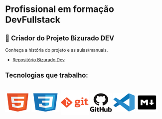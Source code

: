 # Profissional em formação DevFullstack

## 🚀 Criador do Projeto **Bizurado DEV**

Conheça a história do projeto e as aulas/manuais.

* [Repositório Bizurado Dev](https://github.com/rodrusantu-dev/Bizurado-Dev) 



## Tecnologias que trabalho:

<div style="display: inline_block" align = "left"><br>
<img align="center" alt="rodrigomenezes-html5" height="60" width="80" src="https://github.com/rodrusantu-dev/Modelos/blob/main/Imagens/PerfilGithub/img-html5.svg" />
<img align="center" alt="rodrigomenezes-css3" height="60" width="90" src="https://github.com/rodrusantu-dev/Modelos/blob/main/Imagens/PerfilGithub/img-ccs3.svg" />
<img align="center" alt="rodrigomenezes-git" height="80" width="90" src="https://github.com/rodrusantu-dev/Modelos/blob/main/Imagens/PerfilGithub/img-git.svg"/>
<img align="center" alt="rodrigomenezes-github" height="60" width="70" src="https://github.com/rodrusantu-dev/Modelos/blob/main/Imagens/PerfilGithub/img-github.svg" />
<img align="center" alt="rodrigomenezes-vscode" height="60" width="70" src="https://github.com/rodrusantu-dev/Modelos/blob/main/Imagens/PerfilGithub/img-vscode.svg" />
<img align="center" alt="rodrigomenezes-markdown" height="60" width="70" src="https://github.com/rodrusantu-dev/Modelos/blob/main/Imagens/PerfilGithub/img-markdown.png" />








